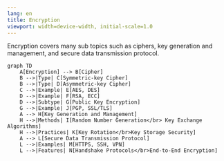 ```yaml
---
lang: en
title: Encryption
viewport: width=device-width, initial-scale=1.0
---
```

Encryption covers many sub topics such as ciphers, key generation and 
management, and secure data transmission protocol. 

```mermaid
graph TD
    A[Encryption] --> B[Cipher]
    B -->|Type| C[Symmetric-key Cipher]
    B -->|Type| D[Asymmetric-key Cipher]
    C -->|Example| E[AES, DES]
    D -->|Example| F[RSA, ECC]
    D -->|Subtype| G[Public Key Encryption]
    G -->|Example| J[PGP, SSL/TLS]
    A --> H[Key Generation and Management]
    H -->|Methods| I[Random Number Generation</br> Key Exchange Algorithms]
    H -->|Practices| K[Key Rotation</br>Key Storage Security]
    A --> L[Secure Data Transmission Protocol]
    L -->|Examples| M[HTTPS, SSH, VPN]
    L -->|Features| N[Handshake Protocols</br>End-to-End Encryption]

```